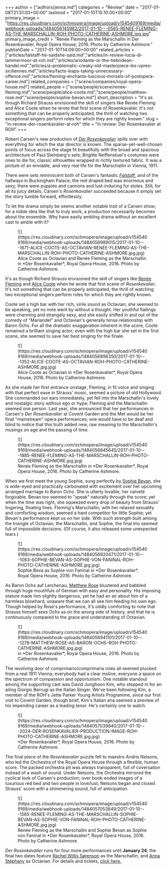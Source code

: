 +++
author = ["authors/jenna.md"]
categories = "Review"
date = "2017-01-08T21:51:00+00:00"
lastmod = "2017-01-10T15:10:00+00:00"
primary_image = "https://res.cloudinary.com/schmopera/image/upload/v1545409169/media/webhook-uploads/1484056145982/2017-01-10---0565-RENEE-FLEMING-AS-THE-MARSCHALLIN-ROH-PHOTO-CATHERINE-ASHMORE.jpg.jpg"
primary_image_credit = "Renée Fleming as the Marschallin in Der Rosenkavalier, Royal Opera House, 2016. Photo by Catherine Ashmore."
publishDate = "2017-01-10T14:09:00+00:00"
related_articles = ["articles/falstaff-he-saidshe-said.md","articles/in-review-lucia-di-lammermoor-at-roh.md","articles/ariodante-or-the-hebridean-handel.md","articles/a-problematic-creaky-old-masterpiece-les-vpres-siciliennes.md","articles/facts-leaps-taking-unnecessary-offence.md","articles/fleming-enchants-luscious-morsels-of-postopera-career.md"]
related_companies = ["scene/companies/royal-opera-house.md"]
related_people = ["scene/people/scene/renee-fleming.md","scene/people/alice-coote.md","scene/people/matthew-rose.md","scene/people/sophie-bevan.md"]
short_description = "It&#039;s as though Richard Strauss envisioned the skill of singers like Renée Fleming and Alice Coote when he wrote that first scene of Rosenkavalier. It&#039;s not something that can be properly anticipated, the thrill of watching two exceptional singers perform roles for which they are rightly known."
slug = "in-review-der-rosenkavalier-at-roh"
title = "In review: Der Rosenkavalier at ROH"
+++

Robert Carsen's new production of [*Der Rosenkavalier*](http://www.roh.org.uk/productions/der-rosenkavalier-by-robert-carsen) spills over with everything for which the star director is known. The sparse-yet-well-chosen points of focus across the stage fit beautifully with the broad and spacious architecture of Paul Steinberg's sets; Brigitte Reiffenstuel's costumes were ones to die for, classic silhouettes wrapped in richly textured fabric. It was a picture of an enviable, and very real life for the Marschallin in Vienna, 1911.

There were sets reminiscent both of Carsen's fantastic [*Falstaff*](/falstaff-he-saidshe-said/), and of the hallways in Buckingham Palace; the red-draped bed was enormous and sexy; there were puppies and cannons and lust-inducing fur stoles. Still, for all its juicy details, Carsen's *Rosenkavalier* succeeded because it simply set the story tumble forward, effortlessly.

To let the drama simply be seems another notable trait of a Carsen show; for a noble idea like that to truly work, a production necessarily becomes about the ensemble. Why have easily ambling drama without an excellent cast to amble with it?

<figure data-type="image">
![](https://res.cloudinary.com/schmopera/image/upload/v1545409169/media/webhook-uploads/1484056989015/2017-01-10---1671-ALICE-COOTE-AS-OCTAVIAN-RENEE-FLEMING-AS-THE-MARSCHALLIN-ROH-PHOTO-CATHERINE-ASHMORE.jpg.jpg)
<figcaption>Alice Coote as Octavian and Renée Fleming as the Marschallin in *Der Rosenkavalier*, Royal Opera House, 2016. Photo by Catherine Ashmore.</figcaption>
</figure>

It's as though Richard Strauss envisioned the skill of singers like [Renée Fleming](/scene/people/renee-fleming/) and [Alice Coote](/talking-with-singers-alice-coote/) when he wrote that first scene of *Rosenkavalier*. It's not something that can be properly anticipated, the thrill of watching two exceptional singers perform roles for which they are rightly known.

Coote set a high bar with her rich, virile sound as Octavian; she seemed to be speaking, yet no note went by without a thought. Her youthful flailings were charming and strangely sexy, and she easily shifted in and out of the comedy of "Mariandel" and Octavian's generally tense relationship with Baron Ochs. For all the dramatic exaggeration inherent in the score, Coote remained a brilliant singing actor; even with the high bar she set in the first scene, she seemed to save her best singing for the finale.

<figure data-type="image">
![](https://res.cloudinary.com/schmopera/image/upload/v1545409169/media/webhook-uploads/1484056896350/2017-01-10---1352-ALICE-COOTE-AS-OCTAVIAN-ROH-PHOTO-CATHERINE-ASHMORE.jpg.jpg)
<figcaption>Alice Coote as Octavian in *Der Rosenkavalier*, Royal Opera House, 2016. Photo by Catherine Ashmore.</figcaption>
</figure>

As she made her first entrance onstage, Fleming, in fit voice and singing with that perfect ease in Strauss' music, seemed a picture of old Hollywood. She commanded our ears immediately, yet fell into the Marschallin's lovely and nostalgic story without ego or hype; Fleming and the Marschallin seemed one person. Last year, she announced that her performances in Carsen's *Der Rosenkavalier* at Covent Garden and the Met would be her final "mainstream" opera performances; one would have to be deaf and blind to notice that this truth added new, raw meaning to the Marschallin's musings on age and the passing of time.

<figure data-type="image">
![](https://res.cloudinary.com/schmopera/image/upload/v1545409169/media/webhook-uploads/1484056845645/2017-01-10---1885-RENEE-FLEMING-AS-THE-MARSCHALLIN-ROH-PHOTO-CATHERINE-ASHMORE.jpg.jpg)
<figcaption>Renée Fleming as the Marschallin in *Der Rosenkavalier*, Royal Opera House, 2016. Photo by Catherine Ashmore.</figcaption>
</figure>

When we first meet the young Sophie, sung perfectly by [Sophie Bevan](/scene/people/sophie-bevan/), she is wide-eyed and practically carbonated with excitement over her upcoming arranged marriage to Baron Ochs. She is utterly lovable, her naïveté forgivable. Bevan too seemed to "speak" naturally through the score; yet when the time was right, she squeezed every drop of beauty from Strauss' lingering, floating lines. Fleming's Marschallin, with her relaxed sexuality and comforting wisdom, seemed a hard competitor for little Sophie; yet Bevan's performance kept us on her side. With such strength built among the triangle of Octavian, the Marschallin, and Sophie, the final trio seemed full of impossible decisions. (Of course, it also released some unexpected tears.)


<figure data-type="image">
![](https://res.cloudinary.com/schmopera/image/upload/v1545409169/media/webhook-uploads/1484056920471/2017-01-10---1063-SOPHIE-BEVAN-AS-SOPHIE-VON-FANINAL-ROH-PHOTO-CATHERINE-ASHMORE.jpg.jpg)
<figcaption>Sophie Beva as Sophie von Faninal in *Der Rosenkavalier*, Royal Opera House, 2016. Photo by Catherine Ashmore.</figcaption>
</figure>

As Baron Ochs auf Lerchenau, [Matthew Rose](/scene/people/matthew-rose/) blustered and babbled through huge mouthfuls of German with easy and personality. His imposing stature made him slightly dangerous, yet he had an air about him of a harmless blowhard, unaware that we can all see him feeding his own ego. Though helped by Rose's performance, it's oddly comforting to note that Strauss himself sees Ochs as on the wrong side of history, and that he is continuously compared to the grace and understanding of Octavian. 

<figure data-type="image">
![](https://res.cloudinary.com/schmopera/image/upload/v1545409169/media/webhook-uploads/1484056941101/2017-01-10---1278-MATTHEW-ROSE-AS-BARON-OCHS-ROH-PHOTO-CATHERINE-ASHMORE.jpg.jpg)
<figcaption>in *Der Rosenkavalier*, Royal Opera House, 2016. Photo by Catherine Ashmore.</figcaption>
</figure>

The revolving door of comprimario/comprimaria roles all seemed plucked from a real 1911 Vienna; everybody had a clear motive, everyone a space on the spectrum of compassion and opportunism. One notable standout among the supporting cast was David Junghoon Kim, who stepped in for an ailing Giorgio Berrugi as the Italian Singer. We've been following Kim, a member of the ROH's Jette Parker Young Artists Programme, since our first visit to Covent Garden; though brief, Kim's Italian aria seemed a preview of his impending career as a leading tenor. He's certainly one to watch.

<figure data-type="image">
![](https://res.cloudinary.com/schmopera/image/upload/v1545409169/media/webhook-uploads/1484057039840/2017-01-10---2024-DER-ROSENKAVALIER-PRODUCTION-IMAGE-ROH-PHOTO-CATHERINE-ASHMORE.jpg.jpg)
<figcaption>*Der Rosenkavalier*, Royal Opera House, 2016. Photo by Catherine Ashmore.</figcaption>
</figure>

The final piece of the *Rosenkavalier* puzzle fell to maestro Andris Nelsons, who led the Orchestra of the Royal Opera House through a flexible, human score. The packed orchestra pit was always transparent, full of coversation instead of a wash of sound. Under Nelsons, the Orchestra mirrored the cyclical look of Carsen's production; over book-ended images of a luxurious red bed and two people in love/lust, Nelsons began and closed Strauss' score with a shimmering sound, full of anticipation.

<figure data-type="image">
![](https://res.cloudinary.com/schmopera/image/upload/v1545409169/media/webhook-uploads/1484057053849/2017-01-10---1565-RENEE-FLEMING-AS-THE-MARSCHALLIN-SOPHIE-BEVAN-AS-SOPHIE-VON-FANINAL-ROH-PHOTO-CATHERINE-ASHMORE.jpg.jpg)
<figcaption>Renée Fleming as the Marschallin and Sophie Bevan as Sophie von Faninal in *Der Rosenkavalier*, Royal Opera House, 2016. Photo by Catherine Ashmore.</figcaption>
</figure>

*Der Rosenkavalier* runs for four more performances until **January 24**; the final two dates feature [Rachel Willis Sørenson](http://www.roh.org.uk/people/rachel-willis-srensen) as the Marschallin, and [Anna Stéphany](http://www.roh.org.uk/people/anna-stephany) as Octavian. For details and tickets, [click here.](http://www.roh.org.uk/productions/der-rosenkavalier-by-robert-carsen)
